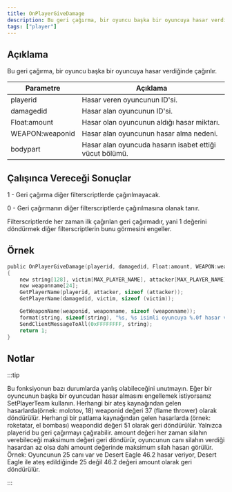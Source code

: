 ```yaml
---
title: OnPlayerGiveDamage
description: Bu geri çağırma, bir oyuncu başka bir oyuncuya hasar verdiğinde çağırılır.
tags: ["player"]
---
```


## Açıklama

Bu geri çağırma, bir oyuncu başka bir oyuncuya hasar verdiğinde çağırılır.

| Parametre            | Açıklama                                                |
|-----------------|---------------------------------------------------------|
| playerid        | Hasar veren oyuncunun ID'si.                            |
| damagedid       | Hasar alan oyuncunun ID'si.                             |
| Float:amount    | Hasar olan oyuncunun aldığı hasar miktarı.              |
| WEAPON:weaponid | Hasar alan oyuncunun hasar alma nedeni.                 |
| bodypart        | Hasar alan oyuncuda hasarın isabet ettiği vücut bölümü. |

## Çalışınca Vereceği Sonuçlar

1 - Geri çağırma diğer filterscriptlerde çağırılmayacak.

0 - Geri çağırmanın diğer filterscriptlerde çağırılmasına olanak tanır.

Filterscriptlerde her zaman ilk çağırılan geri çağırmadır, yani 1 değerini döndürmek diğer filterscriptlerin bunu görmesini engeller.

## Örnek

```c
public OnPlayerGiveDamage(playerid, damagedid, Float:amount, WEAPON:weaponid, bodypart)
{
    new string[128], victim[MAX_PLAYER_NAME], attacker[MAX_PLAYER_NAME];
    new weaponname[24];
    GetPlayerName(playerid, attacker, sizeof (attacker));
    GetPlayerName(damagedid, victim, sizeof (victim));

    GetWeaponName(weaponid, weaponname, sizeof (weaponname));
    format(string, sizeof(string), "%s, %s isimli oyuncuya %.0f hasar verdi, silah: %s, vücut bölümü: %d", attacker, victim, amount, weaponname, bodypart);
    SendClientMessageToAll(0xFFFFFFFF, string);
    return 1;
}
```

## Notlar

:::tip

Bu fonksiyonun bazı durumlarda yanlış olabileceğini unutmayın. Eğer bir oyuncunun başka bir oyuncudan hasar almasını engellemek istiyorsanız SetPlayerTeam kullanın. Herhangi bir ateş kaynağından gelen hasarlarda(örnek: molotov, 18) weaponid değeri 37 (flame thrower) olarak döndürülür. Herhangi bir patlama kaynağından gelen hasarlarda (örnek: roketatar, el bombası) weapondid değeri 51 olarak geri döndürülür. Yalnızca playerid bu geri çağırmayı çağırabilir. amount değeri her zaman silahın verebileceği maksimum değeri geri döndürür, oyuncunun canı silahın verdiği hasardan az olsa dahi amount değerinde maksimum silah hasarı görülür. Örnek: Oyuncunun 25 canı var ve Desert Eagle 46.2 hasar veriyor, Desert Eagle ile ateş edildiğinde 25 değil 46.2 değeri amount olarak geri döndürülür.

:::
